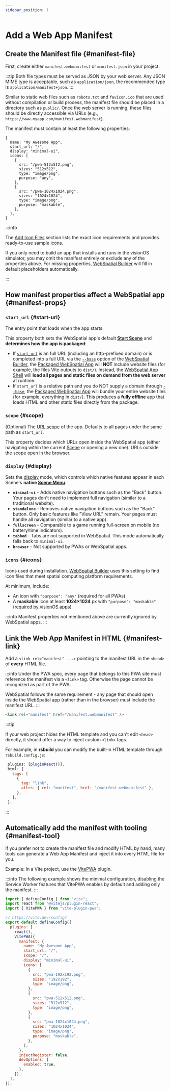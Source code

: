 ```yaml
---
sidebar_position: 1
---
```


# Add a Web App Manifest

## Create the Manifest file {#manifest-file}

First, create either `manifest.webmanifest` or `manifest.json` in your project.

:::tip
Both file types must be served as JSON by your web server. Any JSON MIME type is acceptable, such as `application/json`, the recommended type is `application/manifest+json`.
:::

Similar to static web files such as `robots.txt` and `favicon.ico` that are used without compilation or build process, the manifest file should be placed in a directory such as `public/`. Once the web server is running, these files should be directly accessible via URLs (e.g., `https://www.myapp.com/manifest.webmanifest`).

The manifest must contain at least the following properties:

```json5
{
  name: "My Awesome App",
  start_url: "/",
  display: "minimal-ui",
  icons: [
    {
      src: "/pwa-512x512.png",
      sizes: "512x512",
      type: "image/png",
      purpose: "any",
    },
    {
      src: "/pwa-1024x1024.png",
      sizes: "1024x1024",
      type: "image/png",
      purpose: "maskable",
    },
  ],
}
```

:::info

The [Add Icon Files](/docs/development-guide/enabling-webspatial-in-web-projects/prerequisite-become-a-minimal-pwa/add-icon-files) section lists the exact icon requirements and provides ready-to-use sample icons.

If you only need to build an app that installs and runs in the visionOS simulator, you may omit the manifest entirely or exclude any of the properties above. For missing properties, [WebSpatial Builder](/docs/development-guide/enabling-webspatial-in-web-projects/step-2-add-build-tool-for-packaged-webspatial-apps) will fill in default placeholders automatically.

:::

## How manifest properties affect a WebSpatial app {#manifest-props}

### `start_url` {#start-url}

The entry point that loads when the app starts.

This property both sets the WebSpatial app's default [**Start Scene**](/docs/core-concepts/scenes-and-spatial-layouts#start-scene) and **determines how the app is packaged**:

- If [`start_url`](https://developer.mozilla.org/en-US/docs/Web/Progressive_web_apps/Manifest/Reference/start_url) is an full URL (including an http-prefixed domain) or is completed into a full URL via the [`--base`](/docs/development-guide/enabling-webspatial-in-web-projects/step-2-add-build-tool-for-packaged-webspatial-apps/options-of-the-webspatial-builder#base-for-devserver) option of the [WebSpatial Builder](/docs/development-guide/enabling-webspatial-in-web-projects/step-2-add-build-tool-for-packaged-webspatial-apps), the [Packaged WebSpatial App](/docs/core-concepts/unique-concepts-in-webspatial#webspatial-sdk) will **NOT** include website files (for example, the files Vite outputs to `dist/`). Instead, the [WebSpatial App Shell](/docs/core-concepts/unique-concepts-in-webspatial#webspatial-sdk) will **load all pages and static files on demand from the web server** at runtime.
- If `start_url` is a relative path and you do NOT supply a domain through [`--base`](/docs/development-guide/enabling-webspatial-in-web-projects/step-2-add-build-tool-for-packaged-webspatial-apps/options-of-the-webspatial-builder#base-for-devserver), the [Packaged WebSpatial App](/docs/core-concepts/unique-concepts-in-webspatial#webspatial-sdk) will bundle your entire website files (for example, everything in `dist/`). This produces a **fully offline** app that loads HTML and other static files directly from the package.

### `scope` {#scope}

(Optional) The [URL scope](https://developer.mozilla.org/en-US/docs/Web/Progressive_web_apps/Manifest/Reference/scope) of the app. Defaults to all pages under the same path as `start_url`.

This property decides which URLs open inside the WebSpatial app (either navigating within the current [Scene](/docs/core-concepts/scenes-and-spatial-layouts) or opening a new one). URLs outside the scope open in the browser.

### `display` {#display}

Sets the [display](https://developer.mozilla.org/en-US/docs/Web/Progressive_web_apps/Manifest/Reference/display) mode, which controls which native features appear in each Scene's **native [Scene Menu](/docs/core-concepts/scenes-and-spatial-layouts#scene-menu)**.

- **`minimal-ui`** - Adds native navigation buttons such as the "Back" button. Your pages don't need to implement full navigation (similar to a traditional website).
- **`standalone`** - Removes native navigation buttons such as the "Back" button. Only basic features like "View URL" remain. Your pages must handle all navigation (similar to a native app).
- **`fullscreen`** - Comparable to a game running full-screen on mobile (no battery/time indicators).
- **`tabbed`** - Tabs are not supported in WebSpatial. This mode automatically falls back to `minimal-ui`.
- **`browser`** - Not supported by PWAs or WebSpatial apps.

### `icons` {#icons}

Icons used during installation. [WebSpatial Builder](/docs/development-guide/enabling-webspatial-in-web-projects/step-2-add-build-tool-for-packaged-webspatial-apps) uses this setting to find icon files that meet spatial computing platform requirements.

At minimum, include:

- An icon with `"purpose": "any"` (required for all PWAs)
- A **maskable** icon at least **1024×1024** px with `"purpose": "maskable"` ([required by visionOS apps](/docs/development-guide/enabling-webspatial-in-web-projects/prerequisite-become-a-minimal-pwa/add-icon-files))

:::info
Manifest properties not mentioned above are currently ignored by WebSpatial apps.
:::

## Link the Web App Manifest in HTML {#manifest-link}

Add a `<link rel="manifest" ...>` pointing to the manifest URL in the `<head>` of **every** HTML file.

:::info
Under the PWA spec, every page that belongs to this PWA site must reference the manifest via a `<link>` tag. Otherwise the page cannot be recognized as part of the PWA.

WebSpatial follows the same requirement - any page that should open inside the WebSpatial app (rather than in the browser) must include the manifest URL.
:::

```html
<link rel="manifest" href="/manifest.webmanifest" />
```

:::tip

If your web project hides the HTML template and you can't edit `<head>` directly, it should offer a way to inject custom `<link>` tags.

For example, in **rsbuild** you can modify the built-in HTML template through `rsbuild.config.js`:

```js
 plugins: [pluginReact()],
 html: {
   tags: [
     {
       tag: "link",
       attrs: { rel: "manifest", href: "/manifest.webmanifest" },
     },
   ],
 },
```

:::

## Automatically add the manifest with tooling {#manifest-tool}

If you prefer not to create the manifest file and modify HTML by hand, many tools can generate a Web App Manifest and inject it into every HTML file for you.

Example: In a Vite project, use the [VitePWA](https://vite-pwa-org.netlify.app/) plugin.

:::info
The following example shows the minimal configuration, disabling the Service Worker features that VitePWA enables by default and adding only the manifest.
:::

```js
import { defineConfig } from "vite";
import react from "@vitejs/plugin-react";
import { VitePWA } from "vite-plugin-pwa";

// https://vite.dev/config/
export default defineConfig({
  plugins: [
    react(),
    VitePWA({
      manifest: {
        name: "My Awesome App",
        start_url: "/",
        scope: "/",
        display: "minimal-ui",
        icons: [
          {
            src: "pwa-192x192.png",
            sizes: "192x192",
            type: "image/png",
          },
          {
            src: "pwa-512x512.png",
            sizes: "512x512",
            type: "image/png",
          },
          {
            src: "pwa-1024x1024.png",
            sizes: "1024x1024",
            type: "image/png",
            purpose: "maskable",
          },
        ],
      },
      injectRegister: false,
      devOptions: {
        enabled: true,
      },
    }),
  ],
});
```
